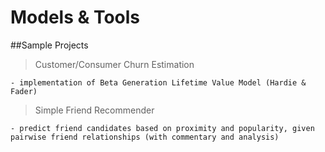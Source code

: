 # Models & Tools

##Sample Projects
> Customer/Consumer Churn Estimation

    - implementation of Beta Generation Lifetime Value Model (Hardie & Fader)

> Simple Friend Recommender

    - predict friend candidates based on proximity and popularity, given pairwise friend relationships (with commentary and analysis)
